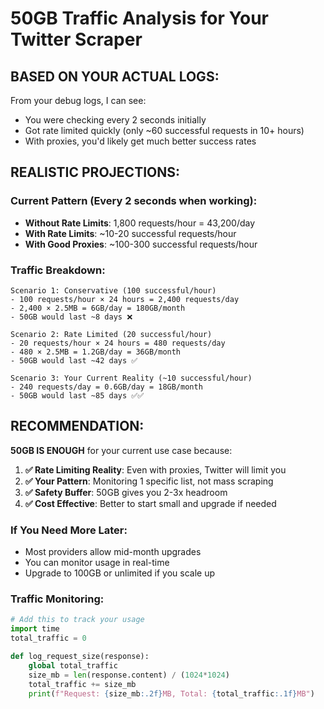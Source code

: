 # 50GB Traffic Analysis for Your Twitter Scraper

## BASED ON YOUR ACTUAL LOGS:

From your debug logs, I can see:
- You were checking every 2 seconds initially
- Got rate limited quickly (only ~60 successful requests in 10+ hours)
- With proxies, you'd likely get much better success rates

## REALISTIC PROJECTIONS:

### Current Pattern (Every 2 seconds when working):
- **Without Rate Limits**: 1,800 requests/hour = 43,200/day
- **With Rate Limits**: ~10-20 successful requests/hour
- **With Good Proxies**: ~100-300 successful requests/hour

### Traffic Breakdown:
```
Scenario 1: Conservative (100 successful/hour)
- 100 requests/hour × 24 hours = 2,400 requests/day  
- 2,400 × 2.5MB = 6GB/day = 180GB/month
- 50GB would last ~8 days ❌

Scenario 2: Rate Limited (20 successful/hour) 
- 20 requests/hour × 24 hours = 480 requests/day
- 480 × 2.5MB = 1.2GB/day = 36GB/month  
- 50GB would last ~42 days ✅

Scenario 3: Your Current Reality (~10 successful/hour)
- 240 requests/day = 0.6GB/day = 18GB/month
- 50GB would last ~85 days ✅✅
```

## RECOMMENDATION:

**50GB IS ENOUGH** for your current use case because:

1. **✅ Rate Limiting Reality**: Even with proxies, Twitter will limit you
2. **✅ Your Pattern**: Monitoring 1 specific list, not mass scraping  
3. **✅ Safety Buffer**: 50GB gives you 2-3x headroom
4. **✅ Cost Effective**: Better to start small and upgrade if needed

### If You Need More Later:
- Most providers allow mid-month upgrades
- You can monitor usage in real-time
- Upgrade to 100GB or unlimited if you scale up

### Traffic Monitoring:
```python
# Add this to track your usage
import time
total_traffic = 0

def log_request_size(response):
    global total_traffic
    size_mb = len(response.content) / (1024*1024)
    total_traffic += size_mb
    print(f"Request: {size_mb:.2f}MB, Total: {total_traffic:.1f}MB")
```
